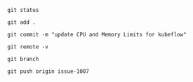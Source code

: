 <!-- check all file status if it shows in red that means you have changed-->

```
git status
```

<!-- add all red file to local repo -->

```
git add .
```

<!-- commit all changes to push repo -->

```
git commit -m "update CPU and Memory Limits for kubeflow"
```

<!-- before pushing any file to repo validate your remote git url -->

```
git remote -v
```

<!-- for check branch use below command, if it shows in green that means this your current branch -->

```
git branch

```

<!-- push all changes to git repo -->

```
git push origin issue-1007

```
